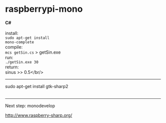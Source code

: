 # raspberrypi-mono

<b>C#</b><br/>
<br/>
install:<br/>
<code>sudo apt-get install mono-complete</code><br/>
compile:<br/>
<code>mcs getSin.cs</code> > getSin.exe<br/>
run:<br/>
<code>./getSin.exe 30</code><br/>
return:<br/>
sinus >> 0.5</br/>
<hr />
sudo apt-get install gtk-sharp2<br/><br/>
<hr />
Next step: <b></b>monodevelop<br/>



http://www.raspberry-sharp.org/<br/><br/>
